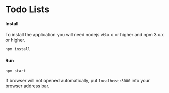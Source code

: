 Todo Lists
===========

#### Install
To install the application you will need nodejs v6.x.x or higher and npm 3.x.x or higher.
```sh
npm install
```
#### Run
```sh
npm start
```
If browser will not opened automatically, put `localhost:3000` into your browser address bar.
